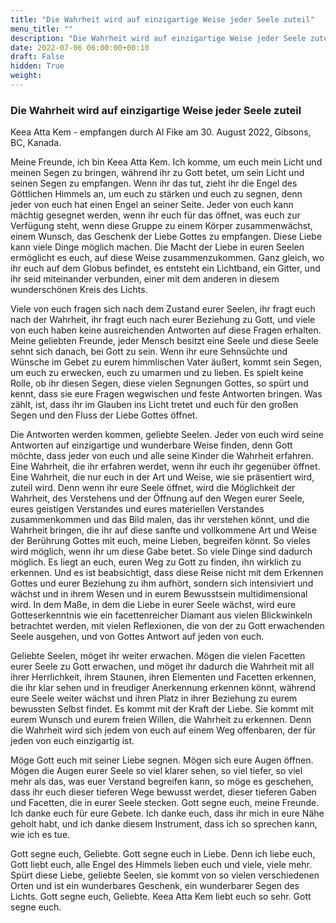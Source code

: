 ```yaml
---
title: "Die Wahrheit wird auf einzigartige Weise jeder Seele zuteil"
menu_title: ""
description: "Die Wahrheit wird auf einzigartige Weise jeder Seele zuteil"
date: 2022-07-06 06:00:00+00:10
draft: False
hidden: True
weight:
---
```

### Die Wahrheit wird auf einzigartige Weise jeder Seele zuteil

Keea Atta Kem - empfangen durch Al Fike am 30. August 2022, Gibsons, BC, Kanada.

Meine Freunde, ich bin Keea Atta Kem. Ich komme, um euch mein Licht und meinen Segen zu bringen, während ihr zu Gott betet, um sein Licht und seinen Segen zu empfangen. Wenn ihr das tut, zieht ihr die Engel des Göttlichen Himmels an, um euch zu stärken und euch zu segnen, denn jeder von euch hat einen Engel an seiner Seite. Jeder von euch kann mächtig gesegnet werden, wenn ihr euch für das öffnet, was euch zur Verfügung steht, wenn diese Gruppe zu einem Körper zusammenwächst, einem Wunsch, das Geschenk der Liebe Gottes zu empfangen. Diese Liebe kann viele Dinge möglich machen. Die Macht der Liebe in euren Seelen ermöglicht es euch, auf diese Weise zusammenzukommen. Ganz gleich, wo ihr euch auf dem Globus befindet, es entsteht ein Lichtband, ein Gitter, und ihr seid miteinander verbunden, einer mit dem anderen in diesem wunderschönen Kreis des Lichts. 

Viele von euch fragen sich nach dem Zustand eurer Seelen, ihr fragt euch nach der Wahrheit, ihr fragt euch nach eurer Beziehung zu Gott, und viele von euch haben keine ausreichenden Antworten auf diese Fragen erhalten. Meine geliebten Freunde, jeder Mensch besitzt eine Seele und diese Seele sehnt sich danach, bei Gott zu sein. Wenn ihr eure Sehnsüchte und Wünsche im Gebet zu eurem himmlischen Vater äußert, kommt sein Segen, um euch zu erwecken, euch zu umarmen und zu lieben. Es spielt keine Rolle, ob ihr diesen Segen, diese vielen Segnungen Gottes, so spürt und kennt, dass sie eure Fragen wegwischen und feste Antworten bringen. Was zählt, ist, dass ihr im Glauben ins Licht tretet und euch für den großen Segen und den Fluss der Liebe Gottes öffnet. 

Die Antworten werden kommen, geliebte Seelen. Jeder von euch wird seine Antworten auf einzigartige und wunderbare Weise finden, denn Gott möchte, dass jeder von euch und alle seine Kinder die Wahrheit erfahren. Eine Wahrheit, die ihr erfahren werdet, wenn ihr euch ihr gegenüber öffnet. Eine Wahrheit, die nur euch in der Art und Weise, wie sie präsentiert wird, zuteil wird. Denn wenn ihr eure Seele öffnet, wird die Möglichkeit der Wahrheit, des Verstehens und der Öffnung auf den Wegen eurer Seele, eures geistigen Verstandes und eures materiellen Verstandes zusammenkommen und das Bild malen, das ihr verstehen könnt, und die Wahrheit bringen, die ihr auf diese sanfte und vollkommene Art und Weise der Berührung Gottes mit euch, meine Lieben, begreifen könnt. So vieles wird möglich, wenn ihr um diese Gabe betet. So viele Dinge sind dadurch möglich. Es liegt an euch, euren Weg zu Gott zu finden, ihn wirklich zu erkennen. Und es ist beabsichtigt, dass diese Reise nicht mit dem Erkennen Gottes und eurer Beziehung zu ihm aufhört, sondern sich intensiviert und wächst und in ihrem Wesen und in eurem Bewusstsein multidimensional wird. In dem Maße, in dem die Liebe in eurer Seele wächst, wird eure Gotteserkenntnis wie ein facettenreicher Diamant aus vielen Blickwinkeln betrachtet werden, mit vielen Reflexionen, die von der zu Gott erwachenden Seele ausgehen, und von Gottes Antwort auf jeden von euch. 

Geliebte Seelen, möget ihr weiter erwachen. Mögen die vielen Facetten eurer Seele zu Gott erwachen, und möget ihr dadurch die Wahrheit mit all ihrer Herrlichkeit, ihrem Staunen, ihren Elementen und Facetten erkennen, die ihr klar sehen und in freudiger Anerkennung erkennen könnt, während eure Seele weiter wächst und ihren Platz in ihrer Beziehung zu eurem bewussten Selbst findet. Es kommt mit der Kraft der Liebe. Sie kommt mit eurem Wunsch und eurem freien Willen, die Wahrheit zu erkennen. Denn die Wahrheit wird sich jedem von euch auf einem Weg offenbaren, der für jeden von euch einzigartig ist. 

Möge Gott euch mit seiner Liebe segnen. Mögen sich eure Augen öffnen. Mögen die Augen eurer Seele so viel klarer sehen, so viel tiefer, so viel mehr als das, was euer Verstand begreifen kann, so möge es geschehen, dass ihr euch dieser tieferen Wege bewusst werdet, dieser tieferen Gaben und Facetten, die in eurer Seele stecken. Gott segne euch, meine Freunde. Ich danke euch für eure Gebete. Ich danke euch, dass ihr mich in eure Nähe geholt habt, und ich danke diesem Instrument, dass ich so sprechen kann, wie ich es tue. 

Gott segne euch, Geliebte. Gott segne euch in Liebe. Denn ich liebe euch, Gott liebt euch, alle Engel des Himmels lieben euch und viele, viele mehr. Spürt diese Liebe, geliebte Seelen, sie kommt von so vielen verschiedenen Orten und ist ein wunderbares Geschenk, ein wunderbarer Segen des Lichts. Gott segne euch, Geliebte. Keea Atta Kem liebt euch so sehr. Gott segne euch. 
